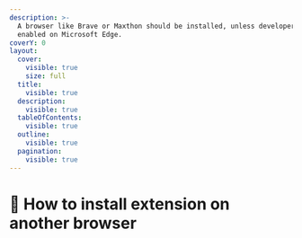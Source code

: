 ```yaml
---
description: >-
  A browser like Brave or Maxthon should be installed, unless developer mode is
  enabled on Microsoft Edge.
coverY: 0
layout:
  cover:
    visible: true
    size: full
  title:
    visible: true
  description:
    visible: true
  tableOfContents:
    visible: true
  outline:
    visible: true
  pagination:
    visible: true
---
```


# 📏 How to install extension on another browser

